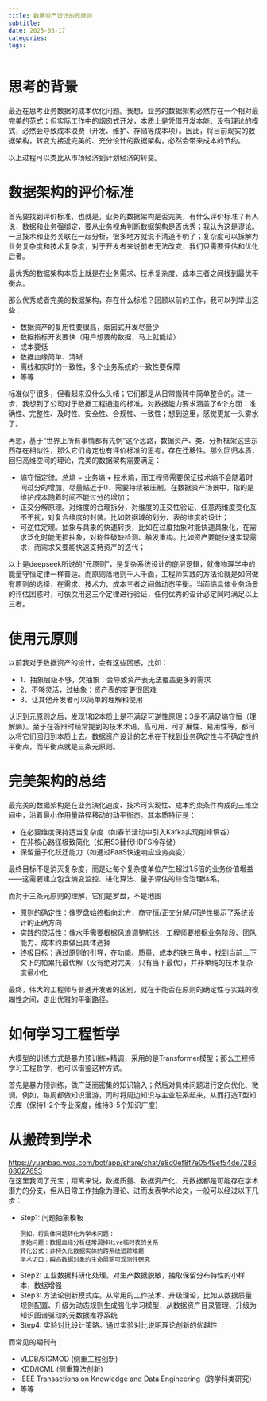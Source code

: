 ```yaml
---
title: 数据资产设计的元原则
subtitle: 
date: 2025-03-17
categories: 
tags: 
---
```



# 思考的背景
最近在思考业务数据的成本优化问题。我想，业务的数据架构必然存在一个相对最完美的范式；但实际工作中的烟囱式开发，本质上是凭借开发本能、没有理论的模式，必然会导致成本浪费（开发、维护、存储等成本项）。因此，将目前现实的数据架构，转变为接近完美的、充分设计的数据架构，必然会带来成本的节约。

以上过程可以类比从市场经济到计划经济的转变。


# 数据架构的评价标准
首先要找到评价标准，也就是，业务的数据架构是否完美，有什么评价标准？有人说，数据和业务强绑定，要从业务视角判断数据架构是否优秀；我认为这是谬论。一旦技术和业务关联在一起分析，很多地方就说不清道不明了；复杂度可以拆解为业务复杂度和技术复杂度，对于开发者来说前者无法改变，我们只需要评估和优化后者。

最优秀的数据架构本质上就是在业务需求、技术复杂度、成本三者之间找到最优平衡点。

那么优秀或者完美的数据架构，存在什么标准？回顾以前的工作，我可以列举出这些：
- 数据资产的复用性要很高，烟囱式开发尽量少
- 数据指标开发要快（用户想要的数据，马上就能给）
- 成本要低
- 数据血缘简单、清晰
- 离线和实时的一致性，多个业务系统的一致性要保障
- 等等

标准似乎很多，但看起来没什么头绪；它们都是从日常搬砖中简单整合的。进一步，我想到了公司对于数据工程通道的标准，对数据能力要求涵盖了6个方面：准确性、完整性、及时性、安全性、合规性、一致性；想到这里，感觉更加一头雾水了。

再想，基于“世界上所有事情都有先例”这个思路，数据资产、类、分析框架这些东西存在相似性，那么它们肯定也有评价标准的思考，存在迁移性。那么回归本质，回归高维空间的理论，完美的数据架构需要满足：
- 熵守恒定律。总熵 = 业务熵 + 技术熵，而工程师需要保证技术熵不会随着时间过分的增加，尽量贴近于0、需要持续被压制。在数据资产场景中，指的是维护成本随着时间不能过分的增加；
- 正交分解原理。对维度的合理拆分，对维度的正交性验证、任意两维度变化互不干扰，对复合维度的封装。比如数据域的划分、表的维度的设计；
- 可逆性定理。抽象与具象的快速转换，比如在过度抽象时能快速具象化，在需求泛化时能无损抽象，对称性破缺检测、触发重构。比如资产要能快速实现需求，而需求又要能快速支持资产的迭代；

以上是deepseek所说的“元原则”，是复杂系统设计的底层逻辑，就像物理学中的能量守恒定律一样普适。而原则落地则千人千面，工程师实践的方法论就是如何做有原则的选择，在需求、技术力、成本三者之间做动态平衡。当面临具体业务场景的评估困惑时，可依次用这三个定律进行验证，任何优秀的设计必定同时满足以上三者。


# 使用元原则
以前我对于数据资产的设计，会有这些困惑，比如：
- 1、抽象层级不够，欠抽象：会导致资产表无法覆盖更多的需求
- 2、不够灵活，过抽象：资产表的变更很困难
- 3、让其他开发者可以简单的理解和使用

认识到元原则之后，发现1和2本质上是不满足可逆性原理；3是不满足熵守恒（理解熵）。至于在答辩时经常提到的技术术语，高可用、可扩展性、易用性等，都可以将它们回归到本质上去。数据资产设计的艺术在于找到业务确定性与不确定性的平衡点，而平衡点就是三条元原则。


# 完美架构的总结
最完美的数据架构是在业务演化速度、技术可实现性、成本约束条件构成的三维空间中，沿着最小作用量路径移动的动平衡态。其本质特征是：
- 在必要维度保持适当复杂度（如春节活动中引入Kafka实现削峰填谷）
- 在非核心路径极致简化（如用S3替代HDFS冷存储）
- 保留量子化跃迁能力（如通过FaaS快速响应业务突变）

最终目标不是消灭复杂度，而是让每个复杂度单位产生超过1.5倍的业务价值增益——这需要建立包含熵变监控、进化算法、量子评估的综合治理体系。

而对于三条元原则的理解，它们是罗盘，不是地图
- ​原则的确定性：像罗盘始终指向北方，商守恒/正交分解/可逆性揭示了系统设计的正确方向
- ​实践的灵活性：像水手需要根据风浪调整航线，工程师要根据业务阶段、团队能力、成本约束做出具体选择
- ​终极目标：通过原则的引导，在功能、质量、成本的铁三角中，找到当前上下文下的帕累托最优解​（没有绝对完美，只有当下最优），并非单纯的技术复杂度最小化

最终，伟大的工程师与普通开发者的区别，就在于能否在原则的确定性与实践的模糊性之间，走出优雅的平衡路径。


# 如何学习工程哲学
大模型的训练方式是暴力预训练+精调，采用的是Transformer模型；那么工程师学习工程哲学，也可以借鉴这种方式。

首先是暴力预训练，做广泛而密集的知识输入；然后对具体问题进行定向优化、微调。例如，每周都做知识漫游，同时将周边知识与主业联系起来，从而打造T型知识库（保持1-2个专业深度，维持3-5个知识广度）


# 从搬砖到学术
https://yuanbao.woa.com/bot/app/share/chat/e8d0ef8f7e0549ef54de728608027653  
在这里我问了元宝；距离来说，数据质量、数据资产化、元数据都是可能存在学术潜力的分支，但从日常工作抽象为理论、进而发表学术论文，一般可以经过以下几步：
- Step1: 问题抽象模板
    ```
    例如，将具体问题转化为学术问题：
    原始问题：数据血缘分析经常漏掉Hive临时表的关系
    转化公式：非持久化数据实体的跨系统追踪难题
    学术切口：瞬态数据对象的生命周期可观测性研究
    ```
- Step2: 工业数据科研化处理。对生产数据脱敏，抽取保留分布特性的小样本，数据增强
- Step3: 方法论创新模式库。从常用的工作技术、升级理论，比如从数据质量规则配置、升级为动态规则生成强化学习模型，从数据资产目录管理、升级为知识图谱驱动的元数据推荐系统
- ​Step4: 实验对比设计策略。通过实验对比说明理论创新的优越性

而常见的期刊有：
- VLDB/SIGMOD (侧重工程创新)
- KDD/ICML (侧重算法创新)
- IEEE Transactions on Knowledge and Data Engineering（跨学科类研究）
- 等等

